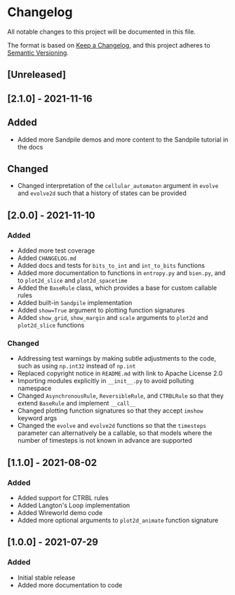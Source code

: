 # Changelog

All notable changes to this project will be documented in this file.

The format is based on [Keep a Changelog](https://keepachangelog.com/en/1.0.0/),
and this project adheres to [Semantic Versioning](https://semver.org/spec/v2.0.0.html).

## [Unreleased]


## [2.1.0] - 2021-11-16

## Added

- Added more Sandpile demos and more content to the Sandpile tutorial in the docs

## Changed

- Changed interpretation of the `cellular_automaton` argument in `evolve` and `evolve2d` such that a history of states can be provided

## [2.0.0] - 2021-11-10

### Added 

- Added more test coverage
- Added `CHANGELOG.md`
- Added docs and tests for `bits_to_int` and `int_to_bits` functions
- Added more documentation to functions in `entropy.py` and `bien.py`, and to `plot2d_slice` and `plot2d_spacetime`
- Added the `BaseRule` class, which provides a base for custom callable rules
- Added built-in `Sandpile` implementation
- Added `show=True` argument to plotting function signatures
- Added `show_grid`, `show_margin` and `scale` arguments to `plot2d` and `plot2d_slice` functions

### Changed

- Addressing test warnings by making subtle adjustments to the code, such as using `np.int32` instead of `np.int`
- Replaced copyright notice in `README.md` with link to Apache License 2.0
- Importing modules explicitly in `__init__.py` to avoid polluting namespace
- Changed `AsynchronousRule`, `ReversibleRule`, and `CTRBLRule` so that they extend `BaseRule` and implement `__call__`
- Changed plotting function signatures so that they accept `imshow` keyword args
- Changed the `evolve` and `evolve2d` functions so that the `timesteps` parameter can alternatively be a callable,
  so that models where the number of timesteps is not known in advance are supported

## [1.1.0] - 2021-08-02

### Added

- Added support for CTRBL rules
- Added Langton's Loop implementation
- Added Wireworld demo code
- Added more optional arguments to `plot2d_animate` function signature

## [1.0.0] - 2021-07-29

### Added

- Initial stable release
- Added more documentation to code
